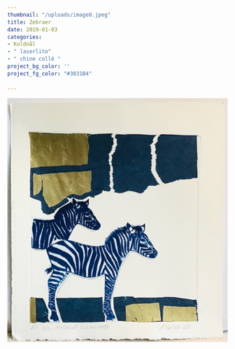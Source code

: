 ```yaml
---
thumbnail: "/uploads/image0.jpeg"
title: Zebraer
date: 2019-01-03
categories:
- Koldnål
- " laserlito"
- " chine collé "
project_bg_color: ''
project_fg_color: "#3031B4"

---
```

![](/uploads/image0.jpeg)